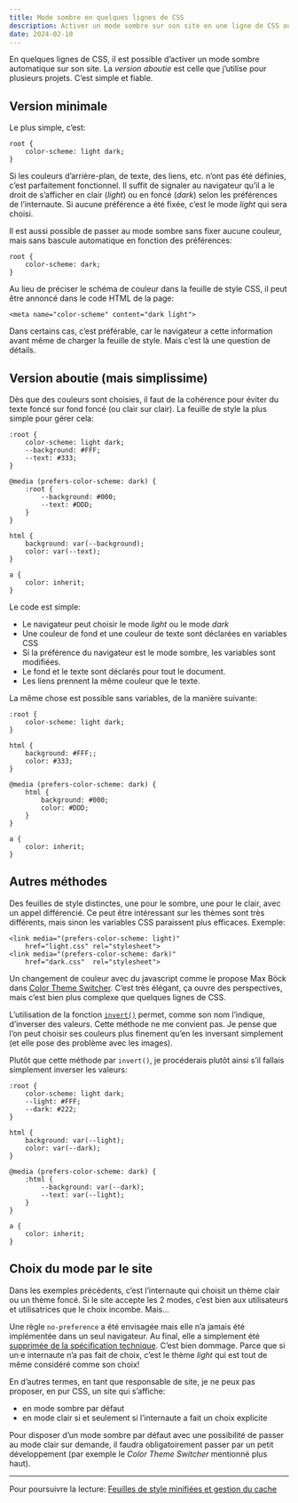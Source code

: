 ```yaml
---
title: Mode sombre en quelques lignes de CSS
description: Activer un mode sombre sur son site en une ligne de CSS ou en utilisant quelques variables et des medias queries. Simple et fiable.
date: 2024-02-10
---
```


En quelques lignes de CSS, il est possible d’activer un mode sombre automatique sur son site. La *version aboutie* est celle que j’utilise pour plusieurs projets. C’est simple et fiable.

## Version minimale

Le plus simple, c’est:

```
root {
    color-scheme: light dark;
}
```

Si les couleurs d’arrière-plan, de texte, des liens, etc. n’ont pas été définies, c’est parfaitement fonctionnel. Il suffit de signaler au navigateur qu’il a le droit de s’afficher en clair (*light*) ou en foncé (*dark*) selon les préférences de l’internaute. Si aucune préférence a été fixée, c’est le mode *light* qui sera choisi.

Il est aussi possible de passer au mode sombre sans fixer aucune couleur, mais sans bascule automatique en fonction des préférences:

```
root {
    color-scheme: dark;
}
```

Au lieu de préciser le schéma de couleur dans la feuille de style CSS, il peut être annoncé dans le code HTML de la page:

```
<meta name="color-scheme" content="dark light">
```

Dans certains cas, c’est préférable, car le navigateur a cette information avant même de charger la feuille de style. Mais c’est là une question de détails.

## Version aboutie (mais simplissime)

Dès que des couleurs sont choisies, il faut de la cohérence pour éviter du texte foncé sur fond foncé (ou clair sur clair). La feuille de style la plus simple pour gérer cela:

```
:root {
    color-scheme: light dark;
    --background: #FFF;
    --text: #333;
}

@media (prefers-color-scheme: dark) {
    :root {
        --background: #000;
        --text: #DDD;
    }
}

html {
    background: var(--background);
    color: var(--text);
}

a {
    color: inherit;
}
```

Le code est simple:

- Le navigateur peut choisir le mode *light* ou le mode *dark*
- Une couleur de fond et une couleur de texte sont déclarées en variables CSS
- Si la préférence du navigateur est le mode sombre, les variables sont modifiées.
- Le fond et le texte sont déclarés pour tout le document.
- Les liens prennent la même couleur que le texte.

La même chose est possible sans variables, de la manière suivante:

```
:root {
    color-scheme: light dark;
}

html {
    background: #FFF;;
    color: #333;
}

@media (prefers-color-scheme: dark) {
    html {
        background: #000;
        color: #DDD;
    }
}

a {
    color: inherit;
}
```

## Autres méthodes

Des feuilles de style distinctes, une pour le sombre, une pour le clair, avec un appel différencié. Ce peut être intéressant sur les thèmes sont très différents, mais sinon les variables CSS paraissent plus efficaces. Exemple:

```
<link media="(prefers-color-scheme: light)" 
    href="light.css" rel="stylesheet">
<link media="(prefers-color-scheme: dark)"  
    href="dark.css"  rel="stylesheet">
```

Un changement de couleur avec du javascript comme le propose Max Böck dans [Color Theme Switcher](https://mxb.dev/blog/color-theme-switcher/). C’est très élégant, ça ouvre des perspectives, mais c’est bien plus complexe que quelques lignes de CSS.

L’utilisation de la fonction [`invert()`](https://developer.mozilla.org/en-US/docs/Web/CSS/filter-function/invert) permet, comme son nom l’indique, d’inverser des valeurs. Cette méthode ne me convient pas. Je pense que l’on peut choisir ses couleurs plus finement qu’en les inversant simplement (et elle pose des problème avec les images).

Plutôt que cette méthode par `invert()`, je procéderais plutôt ainsi s’il fallais simplement inverser les valeurs:

```
:root {
    color-scheme: light dark;
    --light: #FFF;
    --dark: #222;
}

html {
    background: var(--light);
    color: var(--dark);
}

@media (prefers-color-scheme: dark) {
    :html {
        --background: var(--dark);
        --text: var(--light);
    }
}

a {
    color: inherit;
}
```

## Choix du mode par le site

Dans les exemples précédents, c’est l’internaute qui choisit un thème clair ou un thème foncé. Si le site accepte les 2 modes, c’est bien aux utilisateurs et utilisatrices que le choix incombe. Mais...

Une règle `no-preference` a été envisagée mais elle n’a jamais été implémentée dans un seul navigateur. Au final, elle a simplement été [supprimée de la spécification technique](https://github.com/w3c/csswg-drafts/issues/3857#issuecomment-634779976). C’est bien dommage. Parce que si un·e internaute n’a pas fait de choix, c’est le thème *light* qui est tout de même considéré comme son choix!

En d’autres termes, en tant que responsable de site, je ne peux pas proposer, en pur CSS, un site qui s’affiche:

- en mode sombre par défaut
- en mode clair si et seulement si l’internaute a fait un choix explicite

Pour disposer d’un mode sombre par défaut avec une possibilité de passer au mode clair sur demande, il faudra obligatoirement passer par un petit développement (par exemple le *Color Theme Switcher* mentionné plus haut). 

----

Pour poursuivre la lecture: [Feuilles de style minifiées et gestion du cache](/blog/css-minification-cache/)